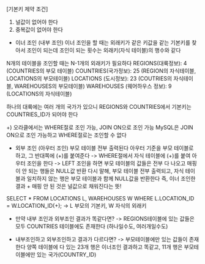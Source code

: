 [기본키 제약 조건]
1. 널값이 없어야 한다
2. 중복값이 없어야 한다


* 이너 조인 (내부 조인)
이너 조인을 할 때는 외래키가 같은 키값을 같는 기본키를 찾아서 조인이 되는데 
조인이 되는 횟수는 외래키(자식 테이블)의 행수와 같다

N개의 테이블을 조인할 때는 N-1개의 외래키가 필요하다
REGIONS(대륙정보): 4 (COUNTRIES의 부모 테이블)
COUNTRIES(국가정보): 25 (REGION의 자식테이블, LOCATIONS의 부모테이블)
LOCATIONS (도시정보): 23  (COUTRIES의 자식테이블, WAREHOUSES의 부모테이블)
WAREHOUSES (웨어하우스 정보): 9 (LOCATIONS의 자식테이블)

하나의 대륙에는 여러 개의 국가가 있으니
REGIONS와 COUNTRIES에서 기본키는 COUNTRIES_ID가 되어야 한다

+) 오라클에서는 WHERE절로 조인 가능, JOIN ON으로 조인 가능
  MySQL은 JOIN ON으로 조인 가능하고 WHERE절로는 조인할 수 없다


* 외부 조인 (아우터 조인)
부모 테이블 전부 출력된다
아우터 기준을 부모 테이블로 하고, 그 반대쪽에 (+)를 붙여준다
-> WHERE절에서 자식 테이블에 (+)를 붙여 아우터 조인을 한다
-> LEFT 조인을 하면 부모 테이블의 값들은 전부 다 나오고 매핑이 안 되는 행들은 NULL값 반환
 다시 말해, 부모 테이블 전부 출력되고, 자식 테이블과 일치하지 않는 행은 부모 테이블과 함께 NULL값을 반환한다
 즉, 이너 조인한 결과 + 매핑 안 된 것은 널값으로 채워진다는 뜻!

SELECT *
FROM LOCATIONS L, WAREHOUSES W
WHERE L.LOCATION_ID = W.LOCATION_ID(+);
-> L 부모의 기본키, W 자식의 외래키


* 만약 내부 조인과 외부조인 결과가 똑같다면?
-> REGIONS테이블에 있는 값들은 모두 COUNTRIES 테이블에도 존재한다
(하나일수도, 여러개일수도)

* 내부조인하고 외부조인하고 결과가 다르다면?
-> 부모테이블에만 있는 값들이 존재한다
   양쪽 테이블에 다 있는 23개 행은 이너조인 결과하고 똑같고, 11개 행은 부모테이블에만 있는 국가(COUNTRY_ID)
